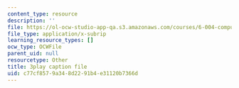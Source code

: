 ```yaml
---
content_type: resource
description: ''
file: https://ol-ocw-studio-app-qa.s3.amazonaws.com/courses/6-004-computation-structures-spring-2017/c77cf8579a348d2291b4e31120b7366d_b-jgbeTojrk.srt
file_type: application/x-subrip
learning_resource_types: []
ocw_type: OCWFile
parent_uid: null
resourcetype: Other
title: 3play caption file
uid: c77cf857-9a34-8d22-91b4-e31120b7366d
---
```


